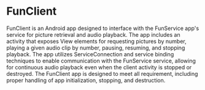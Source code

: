 # FunClient

FunClient is an Android app designed to interface with the FunService app's service for picture retrieval and audio playback. 
The app includes an activity that exposes View elements for requesting pictures by number, playing a given audio clip by number, pausing, resuming, and stopping playback. 
The app utilizes ServiceConnection and service binding techniques to enable communication with the FunService service, allowing for continuous audio playback even when the client activity is stopped or destroyed. 
The FunClient app is designed to meet all requirement, including proper handling of app initialization, stopping, and destruction.
